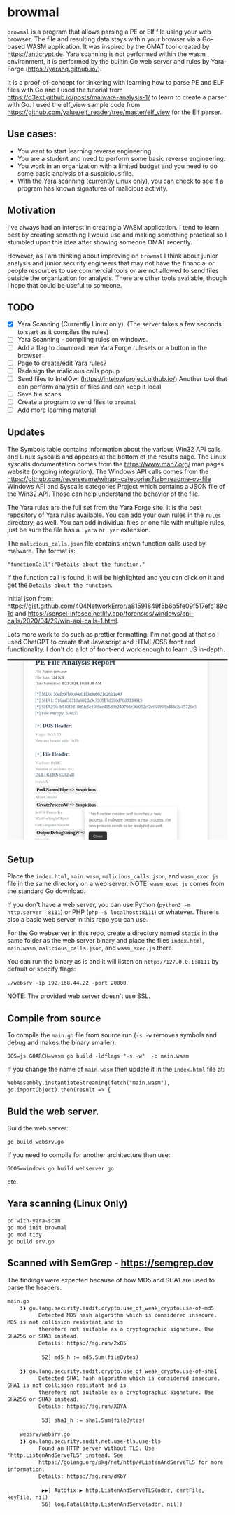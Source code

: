 # browmal

`browmal` is a program that allows parsing a PE or Elf file using your web browser. The file and resulting data stays within your browser via a Go-based WASM application. It was inspired by the OMAT tool created by https://anticrypt.de. Yara scanning is not performed within the wasm environment, it is performed by the builtin Go web server and rules by Yara-Forge (https://yarahq.github.io/).

It is a proof-of-concept for tinkering with learning how to parse PE and ELF files with Go and I used the tutorial from https://d3ext.github.io/posts/malware-analysis-1/ to learn to create a parser with Go. I used the elf_view sample code from https://github.com/yalue/elf_reader/tree/master/elf_view for the Elf parser.

## Use cases:

- You want to start learning reverse engineering.
- You are a student and need to perform some basic reverse engineering.
- You work in an organization with a limited budget and you need to do some basic analysis of a suspicious file.
- With the Yara scanning (currently Linux only), you can check to see if a program has known signatures of malicious activity.

## Motivation

I've always had an interest in creating a WASM application. I tend to learn best by creating something I would use and making something practical so I stumbled upon this idea after showing someone OMAT recently.

However, as I am thinking about improving on `browmal` I think about junior analysis and junior security engineers that may not have the financial or people resources to use commercial tools or are not allowed to send files outside the organization for analysis. There are other tools available, though I hope that could be useful to someone.

## TODO

- [X] Yara Scanning (Currently Linux only). (The server takes a few seconds to start as it compiles the rules)
- [ ] Yara Scanning - compiling rules on windows.
- [ ] Add a flag to download new Yara Forge rulesets or a button in the browser
- [ ] Page to create/edit Yara rules?
- [ ] Redesign the malicious calls popup
- [ ] Send files to IntelOwl (https://intelowlproject.github.io/) Another tool that can perform analysis of files and can keep it local
- [ ] Save file scans
- [ ] Create a program to send files to `browmal`
- [ ] Add more learning material

## Updates

The Symbols table contains information about the various Win32 API calls and Linux syscalls and appears at the bottom of the results page. The Linux syscalls documentation comes from the https://www.man7.org/ man pages website (ongoing integration). The Windows API calls comes from the https://github.com/reverseame/winapi-categories?tab=readme-ov-file Windows API and Syscalls categories Project which contains a JSON file of the Win32 API. Those can help understand the behavior of the file.

The Yara rules are the full set from the Yara Forge site. It is the best repository of Yara rules available. You can add your own rules in the `rules` directory, as well. You can add individual files or one file with multiple rules, just be sure the file has a `.yara` or `.yar` extension.

The `malicious_calls.json` file contains known function calls used by malware. The format is:

```
"functionCall":"Details about the function."
```
If the function call is found, it will be highlighted and you can click on it and get the `Details about the function`.

Initial json from: https://gist.github.com/404NetworkError/a81591849f5b6b5fe09f517efc189c1d and https://sensei-infosec.netlify.app/forensics/windows/api-calls/2020/04/29/win-api-calls-1.html.

Lots more work to do such as prettier formatting. I'm not good at that so I used ChatGPT to create that Javascript and HTML/CSS front end functionality.  I don't do a lot of front-end work enough to learn JS in-depth.

![Shows the browmal report and tooltip popup for CreateProcessW](/assets/sample.png?raw=true "Shows the browmal report and tooltip popup for CreateProcessW")


## Setup

Place the `index.html`, `main.wasm`, `malicious_calls.json`, and `wasm_exec.js` file in the same directory on a web server. NOTE: `wasm_exec.js` comes from the standard Go download.

If you don't have a web server, you can use Python (`python3 -m http.server  8111`) or PHP (`php -S localhost:8111`) or whatever. There is also a basic web server in this repo you can use.

For the Go webserver in this repo, create a directory named `static` in the same folder as the web server binary and place the files `index.html`, `main.wasm`, `malicious_calls.json`, and `wasm_exec.js` there.

You can run the binary as is and it will listen on `http://127.0.0.1:8111` by default or specify flags:

`./websrv -ip 192.168.44.22 -port 20000`

NOTE: The provided web server doesn't use SSL.

## Compile from source

To compile the `main.go` file from source run (`-s -w` removes symbols and debug and makes the binary smaller):

```
OOS=js GOARCH=wasm go build -ldflags "-s -w"  -o main.wasm 
```

If you change the name of `main.wasm` then update it in the `index.html` file at:

```
WebAssembly.instantiateStreaming(fetch("main.wasm"), go.importObject).then(result => {
```

## Buld the web server.

Build the web server:

```
go build websrv.go
```
If you need to compile for another architecture then use:

```
GOOS=windows go build webserver.go
```
etc.

## Yara scanning (Linux Only)
```
cd with-yara-scan
go mod init browmal
go mod tidy
go build srv.go
```
## Scanned with SemGrep - https://semgrep.dev

The findings were expected because of how MD5 and SHA1 are used to parse the headers.
```
main.go
    ❯❱ go.lang.security.audit.crypto.use_of_weak_crypto.use-of-md5
          Detected MD5 hash algorithm which is considered insecure. MD5 is not collision resistant and is
          therefore not suitable as a cryptographic signature. Use SHA256 or SHA3 instead.               
          Details: https://sg.run/2xB5                                                                   
                                                                                                         
           52┆ md5_h := md5.Sum(fileBytes)
   
    ❯❱ go.lang.security.audit.crypto.use_of_weak_crypto.use-of-sha1
          Detected SHA1 hash algorithm which is considered insecure. SHA1 is not collision resistant and is
          therefore not suitable as a cryptographic signature. Use SHA256 or SHA3 instead.                 
          Details: https://sg.run/XBYA                                                                     
                                                                                                           
           53┆ sha1_h := sha1.Sum(fileBytes)
                                   
    websrv/websrv.go
    ❯❱ go.lang.security.audit.net.use-tls.use-tls
          Found an HTTP server without TLS. Use 'http.ListenAndServeTLS' instead. See
          https://golang.org/pkg/net/http/#ListenAndServeTLS for more information.   
          Details: https://sg.run/dKbY                                               
                                                                                     
           ▶▶┆ Autofix ▶ http.ListenAndServeTLS(addr, certFile, keyFile, nil)
           56┆ log.Fatal(http.ListenAndServe(addr, nil))

```
